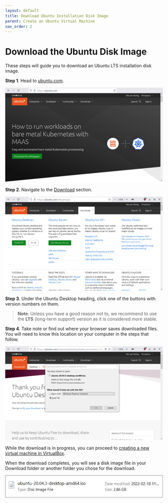 ```yaml
---
layout: default
title: Download Ubuntu Installation Disk Image
parent: Create an Ubuntu Virtual Machine
nav_order: 2
---
```


# Download the Ubuntu Disk Image

These steps will guide you to download an Ubuntu LTS installation disk image.

**Step 1**. Head to [ubuntu.com](https://ubuntu.com/). 

![ubuntu.com homepage](../assets/ubuntu-01.png)

**Step 2**. Navigate to the [Download](https://ubuntu.com/#download) section. 

![ubuntu.com Download section](../assets/ubuntu-02.png)

**Step 3**. Under the Ubuntu Desktop heading, click one of the buttons with version numbers on them.

> **Note**: Unless you have a good reason not to, we recommend to use the **LTS** (long-term support) version as it is considered more stable.

**Step 4**. Take note or find out where your browser saves downloaded files. You will need to know this location on your computer in the steps that follow.

![browser file download dialog](../assets/ubuntu-03.png)

While the download is in progress, you can proceed to [creating a new virtual machine in VirtualBox](https://yaki-bcit.github.io/doc-virtualbox/docs/create-ubuntu-vm/new-vm.html).

When the download completes, you will see a disk image file in your Download folder or another folder you chose for the download.

![Ubuntu LTS ISO disk image file](../assets/iso.png)
